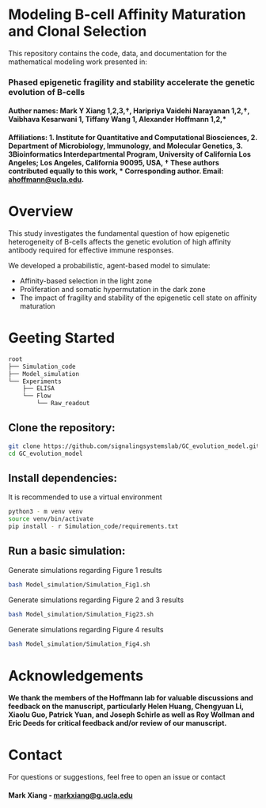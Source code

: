 # Modeling B-cell Affinity Maturation and Clonal Selection

This repository contains the code, data, and documentation for the mathematical modeling work presented in:

### Phased epigenetic fragility and stability accelerate the genetic evolution of B-cells

#### Auther names: Mark Y Xiang 1,2,3,†, Haripriya Vaidehi Narayanan 1,2,†, Vaibhava Kesarwani 1, Tiffany Wang 1, Alexander Hoffmann 1,2,*
#### Affiliations: 1. Institute for Quantitative and Computational Biosciences, 2. Department of Microbiology, Immunology, and Molecular Genetics, 3. 3Bioinformatics Interdepartmental Program, University of California Los Angeles; Los Angeles, California 90095, USA, † These authors contributed equally to this work, * Corresponding author. Email: ahoffmann@ucla.edu.

# Overview

This study investigates the fundamental question of how epigenetic heterogeneity of B-cells affects the genetic evolution of high affinity antibody required for effective immune responses.

We developed a probabilistic, agent-based model to simulate:
* Affinity-based selection in the light zone
* Proliferation and somatic hypermutation in the dark zone
* The impact of fragility and stability of the epigenetic cell state on affinity maturation

# Geeting Started

```bash
root
├── Simulation_code
├── Model_simulation
└── Experiments
    ├── ELISA
    └── Flow
        └── Raw_readout
```

## Clone the repository:
```bash
git clone https://github.com/signalingsystemslab/GC_evolution_model.git
cd GC_evolution_model
```

## Install dependencies:
It is recommended to use a virtual environment
```bash
python3 - m venv venv
source venv/bin/activate
pip install - r Simulation_code/requirements.txt
```

## Run a basic simulation:
Generate simulations regarding Figure 1 results
```bash
bash Model_simulation/Simulation_Fig1.sh
```

Generate simulations regarding Figure 2 and 3 results
```bash
bash Model_simulation/Simulation_Fig23.sh
```

Generate simulations regarding Figure 4 results
```bash
bash Model_simulation/Simulation_Fig4.sh
```

# Acknowledgements

#### We thank the members of the Hoffmann lab for valuable discussions and feedback on the manuscript, particularly Helen Huang, Chengyuan Li, Xiaolu Guo, Patrick Yuan, and Joseph Schirle as well as Roy Wollman and Eric Deeds for critical feedback and/or review of our manuscript.

# Contact

For questions or suggestions, feel free to open an issue or contact

#### Mark Xiang - markxiang@g.ucla.edu






